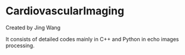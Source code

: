 # CardiovascularImaging

Created by Jing Wang

It consists of detailed codes mainly in C++ and Python in echo images processing.
